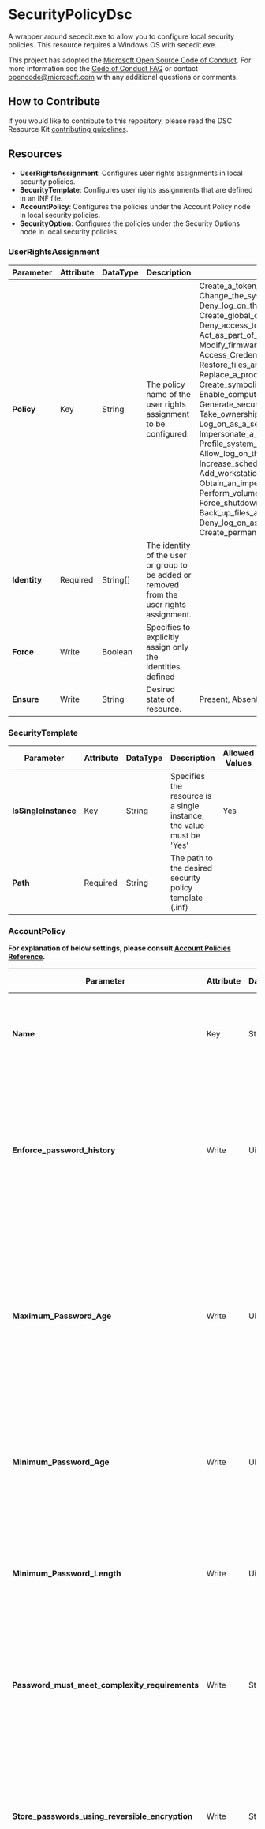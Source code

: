 # SecurityPolicyDsc

A wrapper around secedit.exe to allow you to configure local security policies.  This resource requires a Windows OS with secedit.exe.

This project has adopted the [Microsoft Open Source Code of Conduct](https://opensource.microsoft.com/codeofconduct/).
For more information see the [Code of Conduct FAQ](https://opensource.microsoft.com/codeofconduct/faq/) or contact [opencode@microsoft.com](mailto:opencode@microsoft.com) with any additional questions or comments.

## How to Contribute

If you would like to contribute to this repository, please read the DSC Resource Kit [contributing guidelines](https://github.com/PowerShell/DscResource.Kit/blob/master/CONTRIBUTING.md).

## Resources

* **UserRightsAssignment**: Configures user rights assignments in local security policies.
* **SecurityTemplate**: Configures user rights assignments that are defined in an INF file.
* **AccountPolicy**: Configures the policies under the Account Policy node in local security policies.
* **SecurityOption**: Configures the policies under the Security Options node in local security policies.

### UserRightsAssignment

| Parameter | Attribute | DataType | Description | Allowed Values |
| --- | --- | --- | --- | --- |
| **Policy** | Key | String | The policy name of the user rights assignment to be configured. |Create_a_token_object, Access_this_computer_from_the_network, Change_the_system_time, Deny_log_on_as_a_batch_job, Deny_log_on_through_Remote_Desktop_Services, Create_global_objects, Remove_computer_from_docking_station, Deny_access_to_this_computer_from_the_network, Act_as_part_of_the_operating_system, Modify_firmware_environment_values, Deny_log_on_locally, Access_Credential_Manager_as_a_trusted_caller, Restore_files_and_directories, Change_the_time_zone, Replace_a_process_level_token, Manage_auditing_and_security_log, Create_symbolic_links, Modify_an_object_label, Enable_computer_and_user_accounts_to_be_trusted_for_delegation, Generate_security_audits, Increase_a_process_working_set, Take_ownership_of_files_or_other_objects, Bypass_traverse_checking, Log_on_as_a_service, Shut_down_the_system, Lock_pages_in_memory, Impersonate_a_client_after_authentication, Profile_system_performance, Debug_programs, Profile_single_process, Allow_log_on_through_Remote_Desktop_Services, Allow_log_on_locally, Increase_scheduling_priority, Synchronize_directory_service_data, Add_workstations_to_domain, Adjust_memory_quotas_for_a_process, Obtain_an_impersonation_token_for_another_user_in_the_same_session, Perform_volume_maintenance_tasks, Load_and_unload_device_drivers, Force_shutdown_from_a_remote_system, Back_up_files_and_directories, Create_a_pagefile, Deny_log_on_as_a_service, Log_on_as_a_batch_job, Create_permanent_shared_objects|
| **Identity** | Required | String[] | The identity of the user or group to be added or removed from the user rights assignment. ||
| **Force** | Write | Boolean | Specifies to explicitly assign only the identities defined ||
| **Ensure** | Write | String | Desired state of resource. |Present, Absent|

### SecurityTemplate

| Parameter | Attribute | DataType | Description | Allowed Values |
| --- | --- | --- | --- | --- |
| **IsSingleInstance** | Key | String | Specifies the resource is a single instance, the value must be 'Yes' |Yes|
| **Path** | Required | String | The path to the desired security policy template (.inf) ||

### AccountPolicy

**For explanation of below settings, please consult [Account Policies Reference](https://docs.microsoft.com/en-us/windows/security/threat-protection/security-policy-settings/account-policies).**

| Parameter | Attribute | DataType | Description | Allowed Values |
| --- | --- | --- | --- | --- |
| **Name** | Key | String | A unique name of the AccountPolicy resource instance. This is not used during configuration. ||
| **Enforce_password_history** | Write | Uint32 | Specifies the number of unique new passwords that must be associated with a user account before an old password can be reused. A number from 0 through 24 can be specified ||
| **Maximum_Password_Age** | Write | Uint32 | Specifies the period of time (in days) that a password can be used before the system requires the user to change it. A number from 0 through 999 can be specified, with 0 meaning the password will never expire ||
| **Minimum_Password_Age** | Write | Uint32 | Specifies the period of time (in days) that a password must be used before the user can change it. A number from 0 to 998 can be specified ||
| **Minimum_Password_Length** | Write | Uint32 | Specifies the least number of characters that can make up a password for a user account. A number from 0 to 14 can be specified ||
| **Password_must_meet_complexity_requirements** | Write | String | Specifies whether passwords must meet a series of guidelines that are considered important for a strong password |Enabled, Disabled|
| **Store_passwords_using_reversible_encryption** | Write | String | Specifies whether passwords are stored in a way that is reversible to provides support for applications that use protocols that require the user's password for authentication  |Enabled, Disabled|
| **Account_lockout_duration** | Write | Uint32 | Specifies the number of minutes that a locked-out account remains locked out before automatically becoming unlocked. A number from 1 through 99,999 can be specified ||
| **Account_lockout_threshold** | Write | Uint32 | Specifies the number of failed sign-in attempts that will cause a user account to be locked ||
| **Reset_account_lockout_counter_after** | Write | Uint32 | Specifies the number of minutes that must elapse from the time a user fails to log on before the failed logon attempt counter is reset to 0 ||

(Note: The below settings pertain to Kerberos policies and must be set by a member in the domain admins group.

| Parameter | Attribute | DataType | Description | Allowed Values |
| --- | --- | --- | --- | --- |
| **Enforce_user_logon_restrictions** | Write | String | Specifies whether the Kerberos V5 Key Distribution Center (KDC) validates every request for a session ticket against the user rights policy of the user account |Enabled, Disabled|
| **Maximum_lifetime_for_service_ticket** | Write | Uint32 | Specifies the maximum number of minutes that a granted session ticket can be used to access a particular service. A number from 10 to the value of the 'Maximum lifetime for service ticket' policy setting can be specified ||
| **Maximum_lifetime_for_user_ticket** | Write | Uint32 | Specifies the maximum amount of time (in hours) that a userâ€™s ticket-granting ticket can be used. A number from 0 to 99,999 can be specified ||
| **Maximum_lifetime_for_user_ticket_renewal** | Write | Uint32 | Specifies the period of time (in days) during which a userâ€™s ticket-granting ticket can be renewed. A number from 0 to 99,999 can be specified ||
| **Maximum_tolerance_for_computer_clock_synchronization** | Write | Uint32 | Specifies the maximum time difference (in minutes) that Kerberos V5 tolerates between the time on the client clock and the time on the domain controller that provides Kerberos authentication ||

### SecurityOption

* **Name**: Name of security option configuration. This is not used during the configuration process but needed
to ensure the resource configuration instance is unique.

**For explanation of below settings, please consult [Security Options Reference](https://docs.microsoft.com/en-us/windows/security/threat-protection/security-policy-settings/security-options).**

| Parameter | Attribute | DataType | Description | Allowed Values |
| --- | --- | --- | --- | --- |
| **Name** | Key | String | Describes the security option to be managed. This could be anything as long as it is unique ||
| **Accounts_Administrator_account_status** | Write | String | Determines whether the local Administrator account is enabled or disabled |Enabled, Disabled|
| **Accounts_Block_Microsoft_accounts** | Write | String | Prevents using the Settings app to add a Microsoft account for single sign-on (SSO) authentication for Microsoft services and some background services, or using a Microsoft account for single sign-on to other applications or services. |This policy is disabled, Users cant add Microsoft accounts, Users cant add or log on with Microsoft accounts|
| **Accounts_Guest_account_status** | Write | String | Determines whether the Guest account is enabled or disabled |Enabled, Disabled|
| **Accounts_Limit_local_account_use_of_blank_passwords_to_console_logon_only** | Write | String | Determines whether remote interactive logons by network services such as Remote Desktop Services, Telnet, and File Transfer Protocol (FTP) are allowed for local accounts that have blank passwords |Enabled, Disabled|
| **Accounts_Rename_administrator_account** | Write | String | Determines whether a different account name is associated with the security identifier (SID) for the administrator account ||
| **Accounts_Rename_guest_account** | Write | String | Determines whether a different account name is associated with the security identifier (SID) for the Guest account ||
| **Audit_Audit_the_access_of_global_system_objects** | Write | String | If you enable this policy setting, a default system access control list (SACL) is applied when the device creates system objects such as mutexes, events, semaphores, and MS-DOS devices. If you also enable the Audit object access audit setting, access to these system objects is audited |Enabled, Disabled|
| **Audit_Audit_the_use_of_Backup_and_Restore_privilege** | Write | String | Determines whether to audit the use of all user rights, including Backup and Restore, when the Audit privilege use policy setting is configured |Enabled, Disabled|
| **Audit_Force_audit_policy_subcategory_settings_Windows_Vista_or_later_to_override_audit_policy_category_settings** | Write | String | Allows you to manage your audit policy in a more precise way by using audit policy subcategories |Enabled, Disabled|
| **Audit_Shut_down_system_immediately_if_unable_to_log_security_audits** | Write | String | Determines whether the system shuts down if it is unable to log security events |Enabled, Disabled|
| **DCOM_Machine_Access_Restrictions_in_Security_Descriptor_Definition_Language_SDDL_syntax** | Write | String | Allows you to define additional computer-wide controls that govern access to all Distributed Component Object Model (DCOM) based applications on a device ||
| **DCOM_Machine_Launch_Restrictions_in_Security_Descriptor_Definition_Language_SDDL_syntax** | Write | String | Allows you to define additional computer-wide controls that govern access to all DCOM based applications on a device. However, the ACLs that are specified in this policy setting control local and remote COM launch requests (not access requests) on the device ||
| **Devices_Allow_undock_without_having_to_log_on** | Write | String | Enables or disables the ability of a user to remove a portable device from a docking station without logging on |Enabled, Disabled|
| **Devices_Allowed_to_format_and_eject_removable_media** | Write | String | Determines who is allowed to format and eject removable media. |Administrators, Administrators and Power Users, Administrators and Interactive Users|
| **Devices_Prevent_users_from_installing_printer_drivers** | Write | String | Determines who can install a printer driver as part of adding a network printer |Enabled, Disabled|
| **Devices_Restrict_CD_ROM_access_to_locally_logged_on_user_only** | Write | String | Determines whether a CD is accessible to local and remote users simultaneously |Enabled, Disabled|
| **Devices_Restrict_floppy_access_to_locally_logged_on_user_only** | Write | String | Determines whether removable floppy disks are accessible to local and remote users simultaneously |Enabled, Disabled|
| **Domain_controller_Allow_server_operators_to_schedule_tasks** | Write | String | Determines whether server operators can use the 'at' command to submit jobs.  |Enabled, Disabled|
| **Domain_controller_LDAP_server_signing_requirements** | Write | String | Determines whether the Lightweight Directory Access Protocol (LDAP) server requires LDAP clients to negotiate data signing |None, Require Signing|
| **Domain_controller_Refuse_machine_account_password_changes** | Write | String | Enables or disables blocking a domain controller from accepting password change requests for machine accounts |Enabled, Disabled|
| **Domain_member_Digitally_encrypt_or_sign_secure_channel_data_always** | Write | String | Determines whether all secure channel traffic that is initiated by the domain member must be signed or encrypted |Enabled, Disabled|
| **Domain_member_Digitally_encrypt_secure_channel_data_when_possible** | Write | String | Determines whether all secure channel traffic that is initiated by the domain member must be encrypted |Enabled, Disabled|
| **Domain_member_Digitally_sign_secure_channel_data_when_possible** | Write | String | Determines whether all secure channel traffic that is initiated by the domain member must be signed |Enabled, Disabled|
| **Domain_member_Disable_machine_account_password_changes** | Write | String | Determines whether a domain member periodically changes its machine account password |Enabled, Disabled|
| **Domain_member_Maximum_machine_account_password_age** | Write | String | Determines when a domain member submits a password change ||
| **Domain_member_Require_strong_Windows_2000_or_later_session_key** | Write | String | Determines whether a secure channel can be established with a domain controller that is not capable of encrypting secure channel traffic with a strong, 128-bit session key |Enabled, Disabled|
| **Interactive_logon_Display_user_information_when_the_session_is_locked** | Write | String | Controls whether details such as email address or domain\username appear with the username on the sign-in screen |User displayname,  domain and user names, User display name only, Do not display user information|
| **Interactive_logon_Do_not_display_last_user_name** | Write | String | Determines whether the name of the last user to log on to the device is displayed on the Secure Desktop |Enabled, Disabled|
| **Interactive_logon_Do_not_require_CTRL_ALT_DEL** | Write | String | Determines whether pressing CTRL+ALT+DEL is required before a user can log on |Enabled, Disabled|
| **Interactive_logon_Machine_account_lockout_threshold** | Write | String | Allows you to set a threshold for the number of failed logon attempts that causes the device to be locked by using BitLocker ||
| **Interactive_logon_Machine_inactivity_limit** | Write | String | Specifies the amount of inactive time before the user's session locks by invoking the screen saver ||
| **Interactive_logon_Message_text_for_users_attempting_to_log_on** | Write | String | Specifies a text message to be displayed to users when they log on ||
| **Interactive_logon_Message_title_for_users_attempting_to_log_on** | Write | String | Specifies a message title to be displayed to users when they log on ||
| **Interactive_logon_Number_of_previous_logons_to_cache_in_case_domain_controller_is_not_available** | Write | String | Determines whether a user can log on to a Windows domain by using cached account information ||
| **Interactive_logon_Prompt_user_to_change_password_before_expiration** | Write | String | Determines how many days in advance users are warned that their passwords are about to expire ||
| **Interactive_logon_Require_Domain_Controller_authentication_to_unlock_workstation** | Write | String | Determines whether it is necessary to contact a domain controller to unlock a device |Enabled, Disabled|
| **Interactive_logon_Require_smart_card** | Write | String | Requires users to log on to a device by using a smart card |Enabled, Disabled|
| **Interactive_logon_Smart_card_removal_behavior** | Write | String | Determines what happens when the smart card for a logged-on user is removed from the smart card reader |No Action, Lock workstation, Force logoff, Disconnect if a remote Remote Desktop Services session|
| **Microsoft_network_client_Digitally_sign_communications_always** | Write | String | If this policy setting is enabled, SMBv2 clients will digitally sign all packets |Enabled, Disabled|
| **Microsoft_network_client_Digitally_sign_communications_if_server_agrees** | Write | String | If this policy setting is enabled, SMBv2 clients will digitally sign all packets if the server agrees |Enabled, Disabled|
| **Microsoft_network_client_Send_unencrypted_password_to_third_party_SMB_servers** | Write | String | Allows or prevents the SMB redirector to send plaintext passwords to a non-Microsoft server service that does not support password encryption during authentication |Enabled, Disabled|
| **Microsoft_network_server_Amount_of_idle_time_required_before_suspending_session** | Write | String | Determines the amount of continuous idle time that must pass in an SMB session before the session is suspended due to inactivity ||
| **Microsoft_network_server_Attempt_S4U2Self_to_obtain_claim_information** | Write | String | Specifies whether a Windows file server will attempt to use the Kerberos S4U2Self feature to obtain a claim-enabled access token for the client prinicipal if required. |Default, Enabled, Disabled|
| **Microsoft_network_server_Digitally_sign_communications_always** | Write | String | Specifies whether an SMB server requires SMB network packets to be digitally signed |Enabled, Disabled|
| **Microsoft_network_server_Digitally_sign_communications_if_client_agrees** | Write | String | Specifies whether an SMB server will negotaite to digitally sign SMB network packets with a client |Enabled, Disabled|
| **Microsoft_network_server_Disconnect_clients_when_logon_hours_expire** | Write | String | Enables or disables the forced disconnection of users who are connected to the local device using SMB outside their user account's valid logon hours |Enabled, Disabled|
| **Microsoft_network_server_Server_SPN_target_name_validation_level** | Write | String | Controls the level of validation that a server with shared folders or printers performs on the service principal name (SPN) that is provided by the client device when the client device establishes a session by using the Server Message Block (SMB) protocol |Off, Accept if provided by client, Required from client|
| **Network_access_Allow_anonymous_SID_Name_translation** | Write | String | Enables or disables the ability of an anonymous user to request security identifier (SID) attributes for another user |Enabled, Disabled|
| **Network_access_Do_not_allow_anonymous_enumeration_of_SAM_accounts** | Write | String | Determines which additional permissions will be assigned for anonymous connections to the device. Windows allows anonymous users to perform certain activities, such as enumerating the names of domain accounts and network shares |Enabled, Disabled|
| **Network_access_Do_not_allow_anonymous_enumeration_of_SAM_accounts_and_shares** | Write | String | Determines which additional permissions will be assigned for anonymous connections to the device. Windows allows anonymous users to perform certain activities, such as enumerating the names of domain accounts and network shares |Enabled, Disabled|
| **Network_access_Do_not_allow_storage_of_passwords_and_credentials_for_network_authentication** | Write | String | Determines whether Credential Manager saves passwords and credentials for later use when it gains domain authentication |Enabled, Disabled|
| **Network_access_Let_Everyone_permissions_apply_to_anonymous_users** | Write | String | Determines what additional permissions are granted for anonymous connections to the device. If you enable this policy setting, anonymous users can enumerate the names of domain accounts and shared folders and perform certain other activities |Enabled, Disabled|
| **Network_access_Named_Pipes_that_can_be_accessed_anonymously** | Write | String | Determines which communication sessions, or pipes, have attributes and permissions that allow anonymous access ||
| **Network_access_Remotely_accessible_registry_paths** | Write | String | Determines which registry paths are accessible when an application or process references the WinReg key to determine access permissions ||
| **Network_access_Remotely_accessible_registry_paths_and_subpaths** | Write | String | Determines which registry paths and subpaths are accessible when an application or process references the WinReg key to determine access permissions ||
| **Network_access_Restrict_anonymous_access_to_Named_Pipes_and_Shares** | Write | String | Enables or disables the restriction of anonymous access to only those shared folders and pipes that are named in the 'Network access: Named pipes that can be accessed anonymously' and 'Network access: Shares that can be accessed anonymously' settings |Enabled, Disabled|
| **Network_access_Restrict_clients_allowed_to_make_remote_calls_to_SAM** | Write | String[] | The Permission and Identity required for restricted remote Sam access ||
| **Network_access_Shares_that_can_be_accessed_anonymously** | Write | String | Determines which shared folders can be accessed by anonymous users ||
| **Network_access_Sharing_and_security_model_for_local_accounts** | Write | String | Determines how network logons that use local accounts are authenticated |Classic - Local users authenticate as themselves, Guest only - Local users authenticate as Guest|
| **Network_security_Allow_Local_System_to_use_computer_identity_for_NTLM** | Write | String | Determines what identity to use for services running as Local System when NTLM is used |Enabled, Disabled|
| **Network_security_Allow_LocalSystem_NULL_session_fallback** | Write | String | Determines whether services that request the use of session security are allowed to perform signature or encryption functions with a well-known key for application compatibility |Enabled, Disabled|
| **Network_Security_Allow_PKU2U_authentication_requests_to_this_computer_to_use_online_identities** | Write | String | Determines whether authentication is allowed between two or more computers that have established a peer relationship through the use of online IDs |Enabled, Disabled|
| **Network_security_Configure_encryption_types_allowed_for_Kerberos** | Write | String[] | Allows you to set the encryption types that the Kerberos protocol is allowed to use |DES_CBC_CRC, DES_CBC_MD5, RC4_HMAC_MD5, AES128_HMAC_SHA1, AES256_HMAC_SHA1, FUTURE|
| **Network_security_Do_not_store_LAN_Manager_hash_value_on_next_password_change** | Write | String | Determines whether LAN Manager is prevented from storing hash values for the new password the next time the password is changed |Enabled, Disabled|
| **Network_security_Force_logoff_when_logon_hours_expire** | Write | String | Determines whether to disconnect users who are connected to the local device using SMB outside their user account's valid logon hours |Enabled, Disabled|
| **Network_security_LAN_Manager_authentication_level** | Write | String | Determines which challenge or response authentication protocol is used for network logons |Send LM & NTLM responses, Send LM & NTLM - use NTLMv2 session security if negotiated, Send NTLM responses only, Send NTLMv2 responses only, Send NTLMv2 responses only. Refuse LM, Send NTLMv2 responses only. Refuse LM & NTLM|
| **Network_security_LDAP_client_signing_requirements** | Write | String | Determines the level of data signing that is requested on behalf of client devices that issue LDAP BIND requests |None, Negotiate Signing, Require Signing|
| **Network_security_Minimum_session_security_for_NTLM_SSP_based_including_secure_RPC_clients** | Write | String | Allows a client device to require the negotiation of 128-bit encryption or NTLMv2 session security |Require NTLMv2 session security, Require 128-bit encryption, Both options checked|
| **Network_security_Minimum_session_security_for_NTLM_SSP_based_including_secure_RPC_servers** | Write | String | Allows a client device to require the negotiation of 128-bit encryption or NTLMv2 session security |Require NTLMv2 session security, Require 128-bit encryption, Both options checked|
| **Network_security_Restrict_NTLM_Add_remote_server_exceptions_for_NTLM_authentication** | Write | String | Allows you to create an exception list of remote servers to which client devices are allowed to use NTLM authentication if the 'Network security: Restrict NTLM: Outgoing NTLM traffic to remote servers' policy setting is configured ||
| **Network_security_Restrict_NTLM_Add_server_exceptions_in_this_domain** | Write | String | Allows you to create an exception list of servers in this domain to which client device are allowed to use NTLM pass-through authentication if any of the deny options are set in the 'Network Security: Restrict NTLM: NTLM authentication in this domain' policy setting ||
| **Network_Security_Restrict_NTLM_Incoming_NTLM_Traffic** | Write | String | Allows you to deny or allow incoming NTLM traffic from client computers, other member servers, or a domain controller |Allow all, Deny all domain accounts, Deny all accounts|
| **Network_Security_Restrict_NTLM_NTLM_authentication_in_this_domain** | Write | String | Allows you to deny or allow NTLM authentication within a domain from this domain controller |Disable, Deny for domain accounts to domain servers, Deny for domain accounts, Deny for domain servers, Deny all|
| **Network_Security_Restrict_NTLM_Outgoing_NTLM_traffic_to_remote_servers** | Write | String | Allows you to deny or audit outgoing NTLM traffic from a computer running Windows 7, Windows Server 2008, or later to any remote server running the Windows operating system |Allow all, Audit all, Deny all|
| **Network_Security_Restrict_NTLM_Audit_Incoming_NTLM_Traffic** | Write | String | Allows you to audit incoming NTLM traffic |Disabled, Enable auditing for domain accounts, Enable auditing for all accounts|
| **Network_Security_Restrict_NTLM_Audit_NTLM_authentication_in_this_domain** | Write | String | Allows you to audit on the domain controller NTLM authentication in that domain |Disable, Enable for domain accounts to domain servers, Enable for domain accounts, Enable for domain servers, Enable all|
| **Recovery_console_Allow_automatic_administrative_logon** | Write | String | Determines whether the built-in Administrator account password must be provided before access to the Recovery Console on the device is granted |Enabled, Disabled|
| **Recovery_console_Allow_floppy_copy_and_access_to_all_drives_and_folders** | Write | String | Enables or disables the Recovery Console SET command |Enabled, Disabled|
| **Shutdown_Allow_system_to_be_shut_down_without_having_to_log_on** | Write | String | Determines whether a device can be shut down without having to log on to Windows |Enabled, Disabled|
| **Shutdown_Clear_virtual_memory_pagefile** | Write | String | Determines whether the virtual memory paging file is cleared when the device is shut down |Enabled, Disabled|
| **System_cryptography_Force_strong_key_protection_for_user_keys_stored_on_the_computer** | Write | String | Determines whether users can use private keys, such as their Secure/Multipurpose Internet Mail Extensions (S/MIME) key, without a password |User input is not required when new keys are stored and used, User is prompted when the key is first used, User must enter a password each time they use a key|
| **System_cryptography_Use_FIPS_compliant_algorithms_for_encryption_hashing_and_signing** | Write | String | Determines whether the TLS/SSL security provider supports only the FIPS-compliant strong cipher suite |Enabled, Disabled|
| **System_objects_Require_case_insensitivity_for_non_Windows_subsystems** | Write | String | Determines whether case insensitivity is enforced for all subsystems |Enabled, Disabled|
| **System_objects_Strengthen_default_permissions_of_internal_system_objects_eg_Symbolic_Links** | Write | String | Determines the strength of the default discretionary access control list (DACL) for objects |Enabled, Disabled|
| **System_settings_Optional_subsystems** | Write | String | Determines which subsystems support your applications ||
| **System_settings_Use_Certificate_Rules_on_Windows_Executables_for_Software_Restriction_Policies** | Write | String | Determines whether digital certificates are processed when software restriction policies are enabled and a user or process attempts to run software with an .exe file name extension |Enabled, Disabled|
| **User_Account_Control_Admin_Approval_Mode_for_the_Built_in_Administrator_account** | Write | String | Determines the behavior of Admin Approval Mode for the built-in administrator account |Enabled, Disabled|
| **User_Account_Control_Allow_UIAccess_applications_to_prompt_for_elevation_without_using_the_secure_desktop** | Write | String | Controls whether User Interface Accessibility (UIAccess or UIA) programs can automatically disable the secure desktop for elevation prompts that are used by a standard user |Enabled, Disabled|
| **User_Account_Control_Behavior_of_the_elevation_prompt_for_administrators_in_Admin_Approval_Mode** | Write | String | Determines the behavior of the elevation prompt for accounts that have administrative credentials |Elevate without prompting, Prompt for credentials on the secure desktop, Prompt for consent on the secure desktop, Prompt for credentials, Prompt for consent, Prompt for consent for non-Windows binaries|
| **User_Account_Control_Behavior_of_the_elevation_prompt_for_standard_users** | Write | String | Determines the behavior of the elevation prompt for standard users |Automatically deny elevation request, Prompt for credentials on the secure desktop, Prompt for credentials|
| **User_Account_Control_Detect_application_installations_and_prompt_for_elevation** | Write | String | Determines the behavior of application installation detection for the entire system |Enabled, Disabled|
| **User_Account_Control_Only_elevate_executables_that_are_signed_and_validated** | Write | String | Enforces public key infrastructure (PKI) signature checks on any interactive application that requests elevation of privilege |Enabled, Disabled|
| **User_Account_Control_Only_elevate_UIAccess_applications_that_are_installed_in_secure_locations** | Write | String | Enforces the requirement that apps that request running with a UIAccess integrity level (by means of a marking of UIAccess=true in their app manifest), must reside in a secure location on the file system |Enabled, Disabled|
| **User_Account_Control_Run_all_administrators_in_Admin_Approval_Mode** | Write | String | Determines the behavior of all User Account Control (UAC) policies for the entire system |Enabled, Disabled|
| **User_Account_Control_Switch_to_the_secure_desktop_when_prompting_for_elevation** | Write | String | Determines whether the elevation request prompts on the interactive user desktop or on the secure desktop |Enabled, Disabled|
| **User_Account_Control_Virtualize_file_and_registry_write_failures_to_per_user_locations** | Write | String | Enables or disables the redirection of the write failures of earlier applications to defined locations in the registry and the file system |Enabled, Disabled|

## Branches

### master

[![Build status](https://ci.appveyor.com/api/projects/status/github/PowerShell/SecurityPolicyDsc?branch=master&svg=true)](https://ci.appveyor.com/project/PowerShell/SecurityPolicyDsc/branch/master)
[![codecov](https://codecov.io/gh/PowerShell/SecurityPolicyDsc/branch/master/graph/badge.svg)](https://codecov.io/gh/PowerShell/SecurityPolicyDsc/branch/master)

This is the branch containing the latest release -
no contributions should be made directly to this branch.

### dev

[![Build status](https://ci.appveyor.com/api/projects/status/github/PowerShell/SecurityPolicyDsc?branch=dev&svg=true)](https://ci.appveyor.com/project/PowerShell/SecurityPolicyDsc/branch/dev)
[![codecov](https://codecov.io/gh/PowerShell/SecurityPolicyDsc/branch/dev/graph/badge.svg)](https://codecov.io/gh/PowerShell/SecurityPolicyDsc/branch/dev)

This is the development branch
to which contributions should be proposed by contributors as pull requests.
This development branch will periodically be merged to the master branch,
and be released to [PowerShell Gallery](https://www.powershellgallery.com/).

## Change log

A full list of changes in each version can be found in the [change log](CHANGELOG.md).
